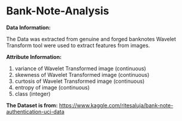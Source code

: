 # Bank-Note-Analysis

**Data Information:**

The Data was extracted from genuine and forged banknotes Wavelet Transform tool were used to extract features from images.

**Attribute Information:**

1. variance of Wavelet Transformed image (continuous)
2. skewness of Wavelet Transformed image (continuous)
3. curtosis of Wavelet Transformed image (continuous)
4. entropy of image (continuous)
5. class (integer)

**The Dataset is from:**
https://www.kaggle.com/ritesaluja/bank-note-authentication-uci-data

